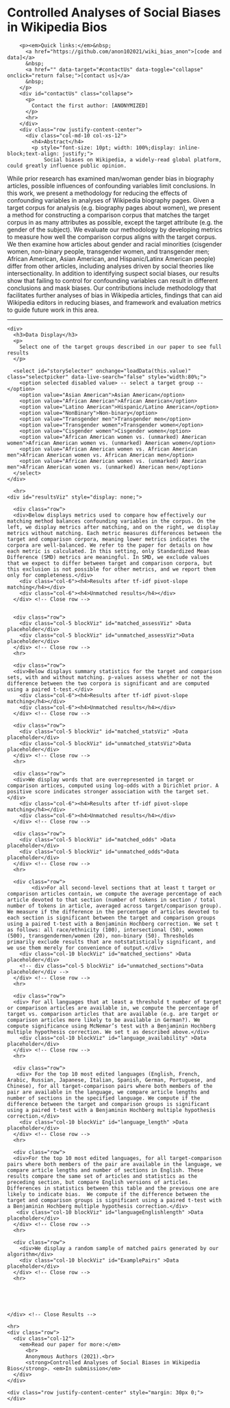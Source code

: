 <head>
  <title>Wikipedia Bios Analysis</title>

  <!-- <script type="text/javascript" src="https://cdnjs.cloudflare.com/ajax/libs/d3/4.13.0/d3.js"></script> -->
  <script src="https://d3js.org/d3.v6.min.js"></script>
  <script src="https://ajax.googleapis.com/ajax/libs/jquery/3.3.1/jquery.min.js"></script>
  <script src='https://cdnjs.cloudflare.com/ajax/libs/mathjax/2.7.2/MathJax.js?config=TeX-MML-AM_CHTML'></script>
  <!--script src="https://code.jquery.com/jquery-3.3.1.slim.min.js" integrity="sha384-q8i/X+965DzO0rT7abK41JStQIAqVgRVzpbzo5smXKp4YfRvH+8abtTE1Pi6jizo" crossorigin="anonymous"></script-->
  <script src="https://cdnjs.cloudflare.com/ajax/libs/popper.js/1.14.3/umd/popper.min.js" integrity="sha384-ZMP7rVo3mIykV+2+9J3UJ46jBk0WLaUAdn689aCwoqbBJiSnjAK/l8WvCWPIPm49" crossorigin="anonymous"></script>
  <script src="https://stackpath.bootstrapcdn.com/bootstrap/4.1.1/js/bootstrap.min.js" integrity="sha384-smHYKdLADwkXOn1EmN1qk/HfnUcbVRZyYmZ4qpPea6sjB/pTJ0euyQp0Mk8ck+5T" crossorigin="anonymous"></script>
  <link rel="stylesheet" href="style.css">
  <link rel="stylesheet" href="https://stackpath.bootstrapcdn.com/bootstrap/4.1.0/css/bootstrap.min.css" integrity="sha384-9gVQ4dYFwwWSjIDZnLEWnxCjeSWFphJiwGPXr1jddIhOegiu1FwO5qRGvFXOdJZ4" crossorigin="anonymous">

  <!-- For story dropdown -->
  <script src="https://cdnjs.cloudflare.com/ajax/libs/bootstrap-select/1.13.1/js/bootstrap-select.js"></script>
  <link rel="stylesheet" href="https://cdnjs.cloudflare.com/ajax/libs/bootstrap-select/1.13.1/css/bootstrap-select.css">

  <script src="https://cdnjs.cloudflare.com/ajax/libs/spin.js/2.3.2/spin.js"></script>
  <link rel="stylesheet" href="https://spin.js.org/spin.css">


  <script type="text/javascript" src="wiki_data_viz.js"></script>
</head>
<body>
  <div class="container content-left">
    <div class="row" style="margin-top: 10px;">
      <div class="col-12">
        <h1 style="">Controlled Analyses of Social Biases in Wikipedia Bios</h1>
      </div>
    </div>
    <div class="row">
      <div class="col-md-10 col-xs-12">

        <p><em>Quick links:</em>&nbsp;
          <a href="https://github.com/anon102021/wiki_bias_anon">[code and data]</a>
          &nbsp;
          <a href="" data-target="#contactUs" data-toggle="collapse" onclick="return false;">[contact us]</a>
          &nbsp;
        </p>
        <div id="contactUs" class="collapse">
          <p>
            Contact the first author: [ANONYMIZED]
          </p>
          <hr>
        </div>
        <div class="row justify-content-center">
          <div class="col-md-10 col-xs-12">
            <h4>Abstract</h4>
            <p style="font-size: 10pt; width: 100%;display: inline-block;text-align: justify;">
                Social biases on Wikipedia, a widely-read global platform, could greatly influence public opinion.
While prior research has examined man/woman gender bias in biography articles, possible influences of confounding variables limit conclusions.
In this work, we present a methodology for reducing the effects of confounding variables in analyses of Wikipedia biography pages. Given a target corpus for analysis (e.g. biography pages about women), we present a method for constructing a comparison corpus that matches the target corpus in as many attributes as possible, except the target attribute (e.g. the gender of the subject).
We evaluate our methodology by developing metrics to measure how well the comparison corpus aligns with the target corpus.
We then examine how articles about gender and racial minorities (cisgender women, non-binary people, transgender women, and transgender men; African American, Asian American, and Hispanic/Latinx American people) differ from other articles, including analyses driven by social theories like intersectionality.
In addition to identifying suspect social biases, our results show that failing to control for confounding variables can result in different conclusions and mask biases.
Our contributions include methodology that facilitates further analyses of bias in Wikipedia articles, findings that can aid Wikipedia editors in reducing biases, and framework and evaluation metrics to guide future work in this area.
            </p>
          </div>
        </div>
      </div>
    </div>
    <hr>

    <div>
      <h3>Data Display</h3>
      <p>
        Select one of the target groups described in our paper to see full results
      </p>

      <select id="storySelecter" onchange="loadData(this.value)" class="selectpicker" data-live-search="false" style="width:80%;">
        <option selected disabled value> -- select a target group -- </option>
        <option value="Asian American">Asian American</option>
        <option value="African American">African American</option>
        <option value="Latino American">Hispanic/Latino American</option>
        <option value="NonBinary">Non-binary</option>
        <option value="Transgender men">Transgender men</option>
        <option value="Transgender women">Transgender women</option>
        <option value="Cisgender women">Cisgender women</option>
        <option value="African American women vs. (unmarked) American women">African American women vs. (unmarked) American women</option>
        <option value="African American women vs. African American men">African American women vs. African American men</option>
        <option value="African American women vs. (unmarked) American men">African American women vs. (unmarked) American men</option>
      </select>
    </div>

      <hr>
    <div id="resultsViz" style="display: none;">

      <div class="row">
      <div>Below displays metrics used to compare how effectively our matching method balances confounding variables in the corpus. On the left, we display metrics after matching, and on the right, we display metrics without matching. Each metric measures differences between the target and comparison corpora, meaning lower metrics indicates the corpora are well-balanced. We refer to the paper for details on how each metric is calculated. In this setting, only Standardized Mean Difference (SMD) metrics are meaningful. In SMD, we exclude values that we expect to differ between target and comparison corpora, but this exclusion is not possible for other metrics, and we report them only for completeness.</div>
        <div class="col-6"><h4>Results after tf-idf pivot-slope matching</h4></div>
        <div class="col-6"><h4>Unmatched results</h4></div>
      </div> <!-- Close row -->


      <div class="row">
        <div class="col-5 blockViz" id="matched_assessViz" >Data placeholder</div>
        <div class="col-5 blockViz" id="unmatched_assessViz">Data placeholder</div>
      </div> <!-- Close row -->
      <hr>

      <div class="row">
      <div>Below displays summary statistics for the target and comparison sets, with and without matching. p-values assess whether or not the difference between the two corpora is significant and are computed using a paired t-test.</div>
        <div class="col-6"><h4>Results after tf-idf pivot-slope matching</h4></div>
        <div class="col-6"><h4>Unmatched results</h4></div>
      </div> <!-- Close row -->

      <div class="row">
        <div class="col-5 blockViz" id="matched_statsViz" >Data placeholder</div>
        <div class="col-5 blockViz" id="unmatched_statsViz">Data placeholder</div>
      </div> <!-- Close row -->
      <hr>

      <div class="row">
      <div>We display words that are overrepresented in target or comparison artices, computed using log-odds with a Dirichlet prior. A positive score indicates stronger association with the target set.</div>
        <div class="col-6"><h4>Results after tf-idf pivot-slope matching</h4></div>
        <div class="col-6"><h4>Unmatched results</h4></div>
      </div> <!-- Close row -->

      <div class="row">
        <div class="col-5 blockViz" id="matched_odds" >Data placeholder</div>
        <div class="col-5 blockViz" id="unmatched_odds">Data placeholder</div>
      </div> <!-- Close row -->
      <hr>

      <div class="row">
            <div>For all second-level sections that at least t target or comparison articles contain, we compute the average percentage of each article devoted to that section (number of tokens in section / total number of tokens in article, averaged across target/comparison group). We measure if the difference in the percentage of articles devoted to each section is significant between the target and comparison groups using a paired t-test with a Benjaminin Hochberg correction. We set t as follows: all race/ethnicity (100), intersectional (50), women (500), transgendermen/women (20), non-binary (50). Thresholds primarily exclude results that are notstatistically significant, and we use them merely for convenience of output.</div>
        <div class="col-10 blockViz" id="matched_sections" >Data placeholder</div>
        <!-- div class="col-5 blockViz" id="unmatched_sections">Data placeholder</div -->
      </div> <!-- Close row -->
      <hr>

      <div class="row">
      <div> For all languages that at least a threshold t number of target or comparison articles are available in, we compute the percentage of target vs. comparison articles that are available (e.g. are target or comparison articles more likely to be available in German?). We compute significance using McNemar’s test with a Benjaminin Hochberg multiple hypothesis correction. We set t as described above.</div>
        <div class="col-10 blockViz" id="language_availability" >Data placeholder</div>
      </div> <!-- Close row -->
      <hr>

      <div class="row">
       <div> For the top 10 most edited languages (English, French, Arabic, Russian, Japanese, Italian, Spanish, German, Portuguese, and Chinese), for all target-comparison pairs where both members of the pair are available in the language, we compare article lengths and number of sections in the specified language. We compute if the difference between the target and comparison groups is significant using a paired t-test with a Benjaminin Hochberg multiple hypothesis correction.</div>
        <div class="col-10 blockViz" id="language_length" >Data placeholder</div>
      </div> <!-- Close row -->
      <hr>

      <div class="row">
      <div>For the top 10 most edited languages, for all target-comparison pairs where both members of the pair are available in the language, we compare article lengths and number of sections in English. These results compare the same set of articles and statistics as the preceding section, but compare English versions of articles. Differences in statistics between this table and the previous one are likely to indicate bias.  We compute if the difference between the target and comparison groups is significant using a paired t-test with a Benjaminin Hochberg multiple hypothesis correction.</div>
       <div class="col-10 blockViz" id="languageEnglishlength" >Data placeholder</div>
      </div> <!-- Close row -->
      <hr>

      <div class="row">
        <div>We display a random sample of matched pairs generated by our algorithm</div>
        <div class="col-10 blockViz" id="ExamplePairs" >Data placeholder</div>
      </div> <!-- Close row -->
      <hr>





    </div> <!-- Close Results -->

    <hr>
    <div class="row">
      <div class="col-12">
        <em>Read our paper for more:</em>
          <br>
          Anonymous Authors (2021).<br>
          <strong>Controlled Analyses of Social Biases in Wikipedia Bios</strong>. <em>In submission</em>
      </div>
    </div>

    <div class="row justify-content-center" style="margin: 30px 0;">
    </div>
  </div>
</body>
